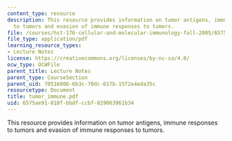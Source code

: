 ```yaml
---
content_type: resource
description: This resource provides information on tumor antigens, immune responses
  to tumors and evasion of immune responses to tumors.
file: /courses/hst-176-cellular-and-molecular-immunology-fall-2005/6575ae91818fbbdfccbf829063961b34_tumor_immune.pdf
file_type: application/pdf
learning_resource_types:
- Lecture Notes
license: https://creativecommons.org/licenses/by-nc-sa/4.0/
ocw_type: OCWFile
parent_title: Lecture Notes
parent_type: CourseSection
parent_uid: 70516006-6b3c-70dc-617b-15f2e4eda35c
resourcetype: Document
title: tumor_immune.pdf
uid: 6575ae91-818f-bbdf-ccbf-829063961b34
---
```

This resource provides information on tumor antigens, immune responses to tumors and evasion of immune responses to tumors.
